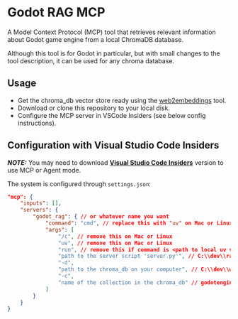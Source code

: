 # Godot RAG MCP

A Model Context Protocol (MCP) tool that retrieves relevant information about Godot game engine from a local ChromaDB database.

Although this tool is for Godot in particular, but with small changes to the tool description, it can be used for any chroma database.

## Usage

- Get the chroma_db vector store ready using the [web2embeddings](https://github.com/zivshek/web2embeddings) tool.
- Download or clone this repository to your local disk.
- Configure the MCP server in VSCode Insiders (see below config instructions).

## Configuration with Visual Studio Code Insiders

**_NOTE:_** You may need to download [**Visual Studio Code Insiders**](https://code.visualstudio.com/insiders/) version to use MCP or Agent mode.

The system is configured through `settings.json`:

```json
"mcp": {
    "inputs": [],
    "servers": {
        "godot_rag": { // or whatever name you want
            "command": "cmd", // replace this with "uv" on Mac or Linux, use "path to local uv virtual environment folder, for example ~/.venv/bin/python"
            "args": [
                "/c", // remove this on Mac or Linux
                "uv", // remove this on Mac or Linux
                "run", // remove this if command is <path to local uv virtual envionrment folder>/bin/python
                "path to the server script 'server.py'", // C:\\dev\\rag-mcp\\server.py
                "-d",
                "path to the chroma_db on your computer", // C:\\dev\\web2embeddings\\artifacts\\vector_stores\\chroma_db
                "-c",
                "name of the collection in the chroma_db" // godotengine_chunks_SZ_400_O_20_all-MiniLM-L6-v2
            ]
        }
    }
}
```
